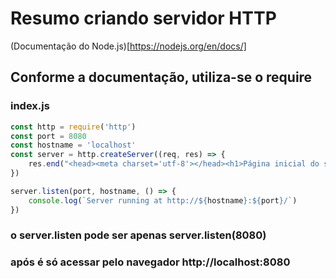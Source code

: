 # Resumo criando servidor HTTP
(Documentação do Node.js)[https://nodejs.org/en/docs/]


## Conforme a documentação, utiliza-se o require
### index.js
```js
const http = require('http')
const port = 8080
const hostname = 'localhost'
const server = http.createServer((req, res) => {
    res.end("<head><meta charset='utf-8'></head><h1>Página inicial do site!</h1>")
})

server.listen(port, hostname, () => {
    console.log(`Server running at http://${hostname}:${port}/`)
})
```
### o server.listen pode ser apenas server.listen(8080)
### após é só acessar pelo navegador http://localhost:8080

